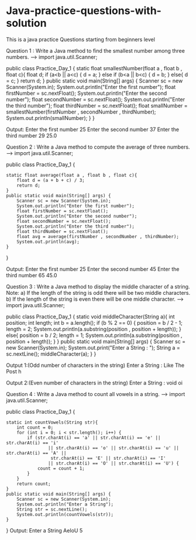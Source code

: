 # Java-practice-questions-with-solution
This is a java practice Questions starting from beginners level

Question 1 : Write a Java method to find the smallest number among three numbers.
-->
import java.util.Scanner;

public class Practice_Day_1 {
    static float smallestNumber(float a , float b , float c){
        float d;
        if (a<b || a<c) {
            d = a;
        }
        else if (b<a || b<c) {
           d = b;
        }
        else{
            d = c;
        }
        return d;
    }
    public static void main(String[] args) {
        Scanner sc = new Scanner(System.in);
        System.out.println("Enter the first number");
        float firstNumber = sc.nextFloat();
        System.out.println("Enter the second number");
        float secondNumber = sc.nextFloat();
        System.out.println("Enter the third number");
        float thirdNumber = sc.nextFloat();
        float smallNumber = smallestNumber(firstNumber , secondNumber , thirdNumber);
        System.out.println(smallNumber);
    }
}

Output:
Enter the first number
25
Enter the second number
37
Enter the third number
29
25.0


Question 2 : Write a Java method to compute the average of three numbers.
-->
import java.util.Scanner;

public class Practice_Day_1 {

    static float average(float a , float b , float c){
        float d = (a + b + c) / 3;
        return d;
    }
    public static void main(String[] args) {
        Scanner sc = new Scanner(System.in);
        System.out.println("Enter the first number");
        float firstNumber = sc.nextFloat();
        System.out.println("Enter the second number");
        float secondNumber = sc.nextFloat();
        System.out.println("Enter the third number");
        float thirdNumber = sc.nextFloat();
        float avg = average(firstNumber , secondNumber , thirdNumber);
        System.out.println(avg);
    }
}

Output:
Enter the first number
25
Enter the second number
45
Enter the third number
65 
45.0

Question 3 : Write a Java method to display the middle character of a string. 
Note: a) If the length of the string is odd there will be two middle characters.
b) If the length of the string is even there will be one middle character.
-->
import java.util.Scanner;

public class Practice_Day_1 {
    static void middleCharacter(String a){
        int position;
        int length;
        int b = a.length();
        if (b % 2 == 0) {
            position = b / 2 - 1;
            length = 2;
            System.out.println(a.substring(position , position + length));
        }
        else{
            position = b / 2;
            length = 1;
            System.out.println(a.substring(position , position + length));
        }
    }
    public static void main(String[] args) {
            Scanner sc = new Scanner(System.in);
            System.out.print("Enter a String : ");
            String a = sc.nextLine();
            middleCharacter(a);
    }
}

Output 1:(Odd number of characters in the string) 
Enter a String : Like The Post
h

Output 2:(Even number of characters in the string)
Enter a String : void
oi

Question 4 : Write a Java method to count all vowels in a string.
-->
import java.util.Scanner;

public class Practice_Day_1 {

    static int countVowels(String str){
        int count = 0;
        for (int i = 0; i < str.length(); i++) {
            if (str.charAt(i) == 'a' || str.charAt(i) == 'e' || str.charAt(i) == 'i'
                    || str.charAt(i) == 'o' || str.charAt(i) == 'u' || str.charAt(i) == 'A' ||
                     str.charAt(i) == 'E' || str.charAt(i) == 'I'
                    || str.charAt(i) == 'O' || str.charAt(i) == 'U') {
                count = count + 1;
            }
        }
        return count;
    }
    public static void main(String[] args) {
        Scanner sc = new Scanner(System.in);
        System.out.println("Enter a String");
        String str = sc.nextLine();
        System.out.println(countVowels(str));
    }
}
Output:
Enter a String
AeIoU
5
